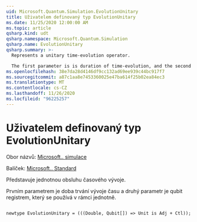 ```yaml
---
uid: Microsoft.Quantum.Simulation.EvolutionUnitary
title: Uživatelem definovaný typ EvolutionUnitary
ms.date: 11/25/2020 12:00:00 AM
ms.topic: article
qsharp.kind: udt
qsharp.namespace: Microsoft.Quantum.Simulation
qsharp.name: EvolutionUnitary
qsharp.summary: >-
  Represents a unitary time-evolution operator.

  The first parameter is is duration of time-evolution, and the second parameter is the qubit register acted upon by the unitary.
ms.openlocfilehash: 38e7da28d4146df9cc132ad69ee939c44bc917f7
ms.sourcegitcommit: a87c1aa8e7453360025e47ba614f25b02ea84ec3
ms.translationtype: MT
ms.contentlocale: cs-CZ
ms.lasthandoff: 11/26/2020
ms.locfileid: "96225257"
---
```

# <a name="evolutionunitary-user-defined-type"></a>Uživatelem definovaný typ EvolutionUnitary

Obor názvů: [Microsoft.. simulace](xref:Microsoft.Quantum.Simulation)

Balíček: [Microsoft.. Standard](https://nuget.org/packages/Microsoft.Quantum.Standard)


Představuje jednotnou obsluhu časového vývoje.

Prvním parametrem je doba trvání vývoje času a druhý parametr je qubit registrem, který se používá v rámci jednotně.

```qsharp

newtype EvolutionUnitary = (((Double, Qubit[]) => Unit is Adj + Ctl));
```

